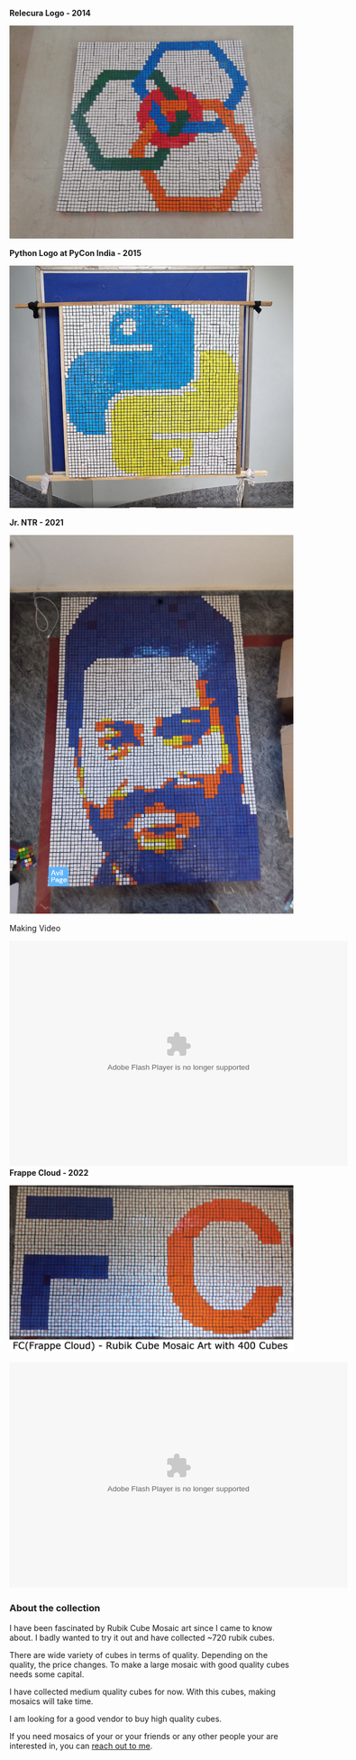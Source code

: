 <!--
.. title: Rubik Cube Mosaics
.. slug: rubik-cube-mosaics
.. date: 2021-12-10 14:21:21 UTC+05:30
.. tags: rubik-cube-mosaic
.. category:
.. link:
.. description: Largest rubik cube mosaic of Jr. NTR(Nandamuri Taraka Ramarao)
.. type: text
-->

<b>Relecura Logo - 2014</b>


<p align="center">
<img src="/images/rubik-cube-mosaic-relecura.png" />
</p>

<b>
Python Logo at PyCon India - 2015
</b>

<p align="center">
<img src="/images/rubik-cube-mosaic-python.png" />
</p>


<b>
Jr. NTR - 2021
</b>

<p align="center">
<img src="/images/rubik-cube-mosaic-ntr.png" />
</p>


Making Video

<embed width="600" height="400" src="https://www.youtube.com/watch?v=BlAc0Kt60SM" type="application/x-shockwave-flash" allowfullscreen="true">


<b>
Frappe Cloud - 2022
</b>

<p align="center">
<img src="/images/fc-rubik-cube-mosaic.png" />
</p>

<embed width="600" height="400" src="https://www.youtube.com/watch?v=kRFZ7AJ81BU" type="application/x-shockwave-flash" allowfullscreen="true">


### About the collection

I have been fascinated by Rubik Cube Mosaic art since I came to know about. I badly wanted to try it out and have collected ~720 rubik cubes.

There are wide variety of cubes in terms of quality. Depending on the quality, the price changes. To make a large mosaic with good quality cubes needs some capital.

I have collected medium quality cubes for now. With this cubes, making mosaics will take time.


I am looking for a good vendor to buy high quality cubes.


If you need mosaics of your or your friends or any other people your are interested in, you can [reach out to me](https://forms.gle/Hre4z4aLqJA5zYWe6).
